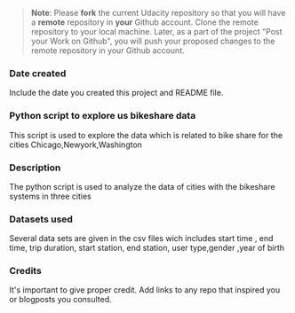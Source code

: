 >**Note**: Please **fork** the current Udacity repository so that you will have a **remote** repository in **your** Github account. Clone the remote repository to your local machine. Later, as a part of the project "Post your Work on Github", you will push your proposed changes to the remote repository in your Github account.

### Date created
Include the date you created this project and README file.

### Python script to explore us bikeshare data
This script is used to explore the data which is related to bike share for the cities Chicago,Newyork,Washington  

### Description
The python script is used to analyze the data of cities with the bikeshare systems in three cities

### Datasets used
Several data sets are given in the csv files wich includes start time , end time, trip duration, start station, end station, user type,gender ,year of birth

### Credits
It's important to give proper credit. Add links to any repo that inspired you or blogposts you consulted.

